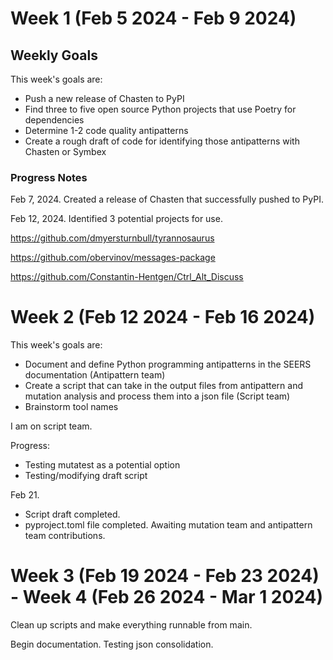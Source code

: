 # Week 1 (Feb 5 2024 - Feb 9 2024)

## Weekly Goals

This week's goals are:
- Push a new release of Chasten to PyPI
- Find three to five open source Python projects that use Poetry for dependencies
- Determine 1-2 code quality antipatterns
- Create a rough draft of code for identifying those antipatterns with Chasten or Symbex

### Progress Notes

Feb 7, 2024. Created a release of Chasten that successfully pushed to PyPI.

Feb 12, 2024. Identified 3 potential projects for use.

<https://github.com/dmyersturnbull/tyrannosaurus>

<https://github.com/obervinov/messages-package>

<https://github.com/Constantin-Hentgen/Ctrl_Alt_Discuss>

# Week 2 (Feb 12 2024 - Feb 16 2024)

This week's goals are:
- Document and define Python programming antipatterns in the SEERS documentation
(Antipattern team)
- Create a script that can take in the output files from antipattern and mutation analysis
and process them into a json file (Script team)
- Brainstorm tool names

I am on script team.

Progress:
- Testing mutatest as a potential option
- Testing/modifying draft script

Feb 21.
- Script draft completed.
- pyproject.toml file completed.
Awaiting mutation team and antipattern team contributions.

# Week 3 (Feb 19 2024 - Feb 23 2024) - Week 4 (Feb 26 2024 - Mar 1 2024)

Clean up scripts and make everything runnable from main.

Begin documentation. Testing json consolidation.
